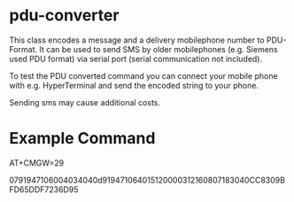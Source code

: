 pdu-converter
=============
This class encodes a message and a delivery mobilephone number to PDU-Format. It can be used to send SMS by older mobilephones (e.g. Siemens used PDU format) via serial port (serial communication not included).

To test the PDU converted command you can connect your mobile phone with e.g. HyperTerminal and send the encoded string to your phone.

Sending sms may cause additional costs.

Example Command
=============
AT+CMGW=29

0791947106004034040d919471064015120000312160807183040CC8309BFD65DDF7236D95
